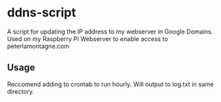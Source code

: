 # ddns-script
A script for updating the IP address to my webserver in Google Domains. Used on my Raspberry Pi Webserver to enable access to peterlamontagne.com

## Usage
Reccomend adding to crontab to run hourly. Will output to log.txt in same directory.

